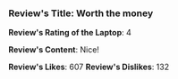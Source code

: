 ### Review's Title: Worth the money

**Review's Rating of the Laptop**: 4

**Review's Content**:
Nice!

**Review's Likes**: 607
**Review's Dislikes**: 132
